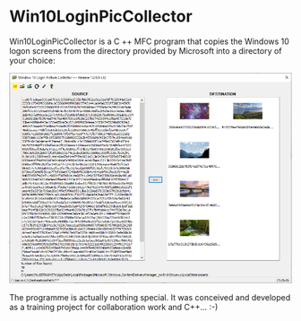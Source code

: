 # Win10LoginPicCollector

Win10LoginPicCollector is a C ++ MFC program that copies the Windows 10 logon screens from the directory provided by Microsoft into a directory of your choice: 

![img](https://github.com/uhwgmxorg/Win10LoginPicCollectorProject/blob/dev/Doc/1.PNG)

The programme is actually nothing special. It was conceived and developed as a training project for collaboration work and C++...
:-)